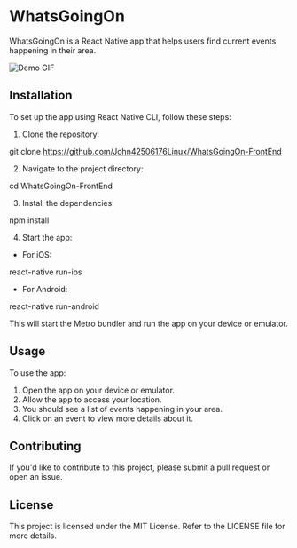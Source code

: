# WhatsGoingOn

WhatsGoingOn is a React Native app that helps users find current events happening in their area.

![Demo GIF](./docs/Demo-Draft-1.gif)

## Installation

To set up the app using React Native CLI, follow these steps:

1. Clone the repository:

git clone https://github.com/John42506176Linux/WhatsGoingOn-FrontEnd

2. Navigate to the project directory:

cd WhatsGoingOn-FrontEnd

3. Install the dependencies:

npm install

4. Start the app:

- For iOS:

react-native run-ios

- For Android:

react-native run-android


This will start the Metro bundler and run the app on your device or emulator.

## Usage

To use the app:

1. Open the app on your device or emulator.
2. Allow the app to access your location.
3. You should see a list of events happening in your area.
4. Click on an event to view more details about it.

## Contributing

If you'd like to contribute to this project, please submit a pull request or open an issue.

## License

This project is licensed under the MIT License. Refer to the LICENSE file for more details.
